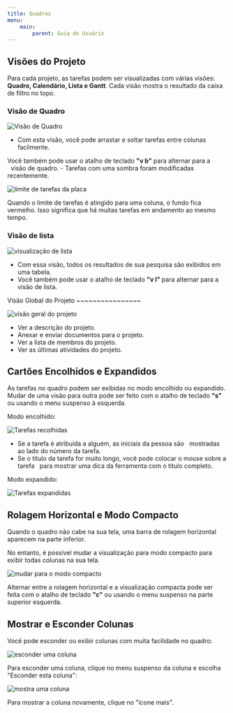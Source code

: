 ```yaml
---
title: Quadros
menu:
    main:
        parent: Guia do Usuário
---
```


Visões do Projeto
-----------------

Para cada projeto, as tarefas podem ser visualizadas com várias visões:
**Quadro, Calendário, Lista e Gantt**. Cada visão mostra o resultado da
caixa de filtro no topo.

### Visão de Quadro

![Visão de Quadro](/images/v1/board-view.png)

-   Com esta visão, você pode arrastar e soltar tarefas entre colunas
    facilmente.

Você também pode usar o atalho de teclado **\"v b\"** para alternar
para a   visão de quadro. - Tarefas com uma sombra foram modificadas
recentemente.

![limite de tarefas da placa](/images/v1/board-task-limit.png)

Quando o limite de tarefas é atingido para uma coluna, o fundo fica
vermelho. Isso significa que há muitas tarefas em andamento ao mesmo
tempo.

### Visão de lista

![visualização de lista](/images/v1/list-view.png)

-   Com essa visão, todos os resultados de sua pesquisa são exibidos em
    uma tabela.
-   Você também pode usar o atalho de teclado **\"v l\"** para alternar
    para a visão de lista.

Visão Global do Projeto \~\~\~\~\~\~\~\~\~\~\~\~\~\~\~\~

![visão geral do projeto](/images/v1/project-view.png)

-   Ver a descrição do projeto.
-   Anexar e enviar documentos para o projeto.
-   Ver a lista de membros do projeto.
-   Ver as últimas atividades do projeto.

Cartões Encolhidos e Expandidos
-------------------------------

As tarefas no quadro podem ser exibidas no modo encolhido ou expandido.
Mudar de uma visão para outra pode ser feito com o atalho de teclado
**"s"** ou usando o menu suspenso à esquerda.

Modo encolhido:

![Tarefas recolhidas](/images/v1/board-collapsed-mode.png)

- Se a tarefa é atribuída a alguém, as iniciais da pessoa são
  mostradas ao lado do número da tarefa.
- Se o título da tarefa for muito longo, você pode colocar o mouse sobre a tarefa   para mostrar uma
dica da ferramenta com o título completo.

Modo expandido:

![Tarefas expandidas](/images/v1/board-expanded-mode.png)

Rolagem Horizontal e Modo Compacto
----------------------------------

Quando o quadro não cabe na sua tela, uma barra de rolagem horizontal
aparecem na parte inferior.

No entanto, é possível mudar a visualização para modo compacto para
exibir todas colunas na sua tela.

![mudar para o modo compacto](/images/v1/board-compact-mode.png)

Alternar entre a rolagem horizontal e a visualização compacta pode ser
feita com o atalho de teclado **"c"** ou usando o menu suspenso na
parte superior esquerda.

Mostrar e Esconder Colunas
--------------------------

Você pode esconder ou exibir colunas com muita facilidade no quadro:

![esconder uma coluna](/images/v1/hide-column.png)

Para esconder uma coluna, clique no menu suspenso da coluna e escolha
"Esconder esta coluna":

![mostra uma coluna](/images/v1/show-column.png)

Para mostrar a coluna novamente, clique no "ícone mais".
